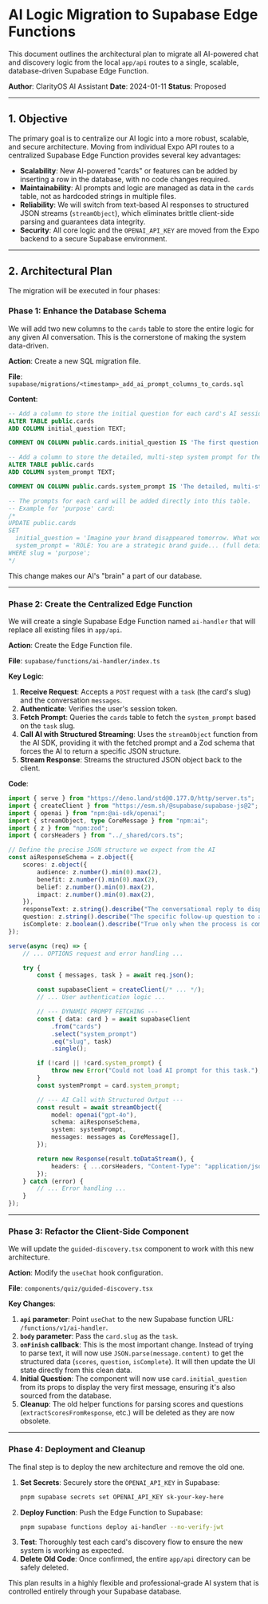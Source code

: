 # AI Logic Migration to Supabase Edge Functions

This document outlines the architectural plan to migrate all AI-powered chat and discovery logic from the local `app/api` routes to a single, scalable, database-driven Supabase Edge Function.

**Author**: ClarityOS AI Assistant
**Date**: 2024-01-11
**Status**: Proposed

---

## 1. Objective

The primary goal is to centralize our AI logic into a more robust, scalable, and secure architecture. Moving from individual Expo API routes to a centralized Supabase Edge Function provides several key advantages:
- **Scalability**: New AI-powered "cards" or features can be added by inserting a row in the database, with no code changes required.
- **Maintainability**: AI prompts and logic are managed as data in the `cards` table, not as hardcoded strings in multiple files.
- **Reliability**: We will switch from text-based AI responses to structured JSON streams (`streamObject`), which eliminates brittle client-side parsing and guarantees data integrity.
- **Security**: All core logic and the `OPENAI_API_KEY` are moved from the Expo backend to a secure Supabase environment.

---

## 2. Architectural Plan

The migration will be executed in four phases:

### Phase 1: Enhance the Database Schema

We will add two new columns to the `cards` table to store the entire logic for any given AI conversation. This is the cornerstone of making the system data-driven.

**Action**: Create a new SQL migration file.

**File**: `supabase/migrations/<timestamp>_add_ai_prompt_columns_to_cards.sql`

**Content**:
```sql
-- Add a column to store the initial question for each card's AI session
ALTER TABLE public.cards
ADD COLUMN initial_question TEXT;

COMMENT ON COLUMN public.cards.initial_question IS 'The first question the AI asks to kick off a guided discovery session.';

-- Add a column to store the detailed, multi-step system prompt for the AI model
ALTER TABLE public.cards
ADD COLUMN system_prompt TEXT;

COMMENT ON COLUMN public.cards.system_prompt IS 'The detailed, multi-step system prompt for the AI model to follow. This controls the entire conversation flow, scoring, and synthesis logic.';

-- The prompts for each card will be added directly into this table.
-- Example for 'purpose' card:
/*
UPDATE public.cards
SET
  initial_question = 'Imagine your brand disappeared tomorrow. What would your customers miss most — and why would that matter?',
  system_prompt = 'ROLE: You are a strategic brand guide... (full detailed prompt)'
WHERE slug = 'purpose';
*/
```
This change makes our AI's "brain" a part of our database.

---

### Phase 2: Create the Centralized Edge Function

We will create a single Supabase Edge Function named `ai-handler` that will replace all existing files in `app/api`.

**Action**: Create the Edge Function file.

**File**: `supabase/functions/ai-handler/index.ts`

**Key Logic**:
1.  **Receive Request**: Accepts a `POST` request with a `task` (the card's slug) and the conversation `messages`.
2.  **Authenticate**: Verifies the user's session token.
3.  **Fetch Prompt**: Queries the `cards` table to fetch the `system_prompt` based on the `task` slug.
4.  **Call AI with Structured Streaming**: Uses the `streamObject` function from the AI SDK, providing it with the fetched prompt and a Zod schema that forces the AI to return a specific JSON structure.
5.  **Stream Response**: Streams the structured JSON object back to the client.

**Code**:
```typescript
import { serve } from "https://deno.land/std@0.177.0/http/server.ts";
import { createClient } from "https://esm.sh/@supabase/supabase-js@2";
import { openai } from "npm:@ai-sdk/openai";
import { streamObject, type CoreMessage } from "npm:ai";
import { z } from "npm:zod";
import { corsHeaders } from "../_shared/cors.ts";

// Define the precise JSON structure we expect from the AI
const aiResponseSchema = z.object({
	scores: z.object({
		audience: z.number().min(0).max(2),
		benefit: z.number().min(0).max(2),
		belief: z.number().min(0).max(2),
		impact: z.number().min(0).max(2),
	}),
	responseText: z.string().describe("The conversational reply to display."),
	question: z.string().describe("The specific follow-up question to ask."),
	isComplete: z.boolean().describe("True only when the process is complete."),
});

serve(async (req) => {
	// ... OPTIONS request and error handling ...

	try {
		const { messages, task } = await req.json();

		const supabaseClient = createClient(/* ... */);
		// ... User authentication logic ...

		// --- DYNAMIC PROMPT FETCHING ---
		const { data: card } = await supabaseClient
			.from("cards")
			.select("system_prompt")
			.eq("slug", task)
			.single();

		if (!card || !card.system_prompt) {
			throw new Error("Could not load AI prompt for this task.");
		}
		const systemPrompt = card.system_prompt;

		// --- AI Call with Structured Output ---
		const result = await streamObject({
			model: openai("gpt-4o"),
			schema: aiResponseSchema,
			system: systemPrompt,
			messages: messages as CoreMessage[],
		});

		return new Response(result.toDataStream(), {
			headers: { ...corsHeaders, "Content-Type": "application/json" },
		});
	} catch (error) {
		// ... Error handling ...
	}
});
```

---

### Phase 3: Refactor the Client-Side Component

We will update the `guided-discovery.tsx` component to work with this new architecture.

**Action**: Modify the `useChat` hook configuration.

**File**: `components/quiz/guided-discovery.tsx`

**Key Changes**:
1.  **`api` parameter**: Point `useChat` to the new Supabase function URL: `/functions/v1/ai-handler`.
2.  **`body` parameter**: Pass the `card.slug` as the `task`.
3.  **`onFinish` callback**: This is the most important change. Instead of trying to parse text, it will now use `JSON.parse(message.content)` to get the structured data (`scores`, `question`, `isComplete`). It will then update the UI state directly from this clean data.
4.  **Initial Question**: The component will now use `card.initial_question` from its props to display the very first message, ensuring it's also sourced from the database.
5.  **Cleanup**: The old helper functions for parsing scores and questions (`extractScoresFromResponse`, etc.) will be deleted as they are now obsolete.

---

### Phase 4: Deployment and Cleanup

The final step is to deploy the new architecture and remove the old one.

1.  **Set Secrets**: Securely store the `OPENAI_API_KEY` in Supabase:
    ```bash
    pnpm supabase secrets set OPENAI_API_KEY sk-your-key-here
    ```
2.  **Deploy Function**: Push the Edge Function to Supabase:
    ```bash
    pnpm supabase functions deploy ai-handler --no-verify-jwt
    ```
3.  **Test**: Thoroughly test each card's discovery flow to ensure the new system is working as expected.
4.  **Delete Old Code**: Once confirmed, the entire `app/api` directory can be safely deleted.

This plan results in a highly flexible and professional-grade AI system that is controlled entirely through your Supabase database. 
